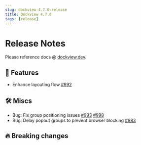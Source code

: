 ```yaml
---
slug: dockview-4.7.0-release
title: Dockview 4.7.0
tags: [release]
---
```


# Release Notes

Please reference docs @ [dockview.dev](https://dockview.dev).

## 🚀 Features

- Enhance layouting flow [#992](https://github.com/mathuo/dockview/pull/992)

## 🛠 Miscs

- Bug: Fix group positioning issues [#993](https://github.com/mathuo/dockview/pull/993) [#998](https://github.com/mathuo/dockview/pull/998)
- Bug: Delay popout groups to prevent browser blocking [#983](https://github.com/mathuo/dockview/pull/983)



## 🔥 Breaking changes
